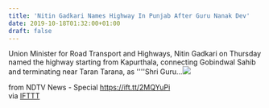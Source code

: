 ```yaml
---
title: 'Nitin Gadkari Names Highway In Punjab After Guru Nanak Dev'
date: 2019-10-18T01:32:00+01:00
draft: false
---
```


Union Minister for Road Transport and Highways, Nitin Gadkari on Thursday named the highway starting from Kapurthala, connecting Gobindwal Sahib and terminating near Taran Tarana, as ''''Shri Guru...![](http://feeds.feedburner.com/~r/NDTV-LatestNews/~4/iH5MQyY-E_I)  
  
from NDTV News - Special https://ift.tt/2MQYuPi  
via [IFTTT](https://ifttt.com/?ref=da&site=blogger)